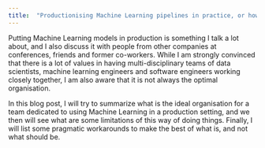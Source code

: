 ```yaml
---
title:  "Productionising Machine Learning pipelines in practice, or how to increase your ML throughput in real life"
--- 
```


Putting Machine Learning models in production is something I talk a lot about, and I also discuss it with people from 
other companies at conferences, friends and former co-workers. While I am strongly convinced that there is a lot of values in 
having multi-disciplinary teams of data scientists, machine learning engineers and software engineers working closely together,
I am also aware that it is not always the optimal organisation.

In this blog post, I will try to summarize what is the ideal organisation for a team dedicated to using Machine Learning 
in a production setting, and we then will see what are some limitations of this way of doing things. Finally, I will list 
some pragmatic workarounds to make the best of what is, and not what should be. 
